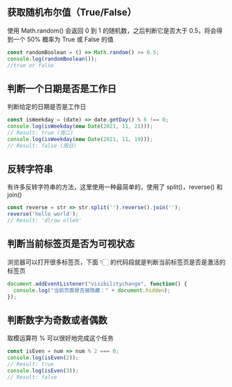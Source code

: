 ## 获取随机布尔值（True/False）

使用 Math.random() 会返回 0 到 1 的随机数，之后判断它是否大于 0.5，将会得到一个 50% 概率为 True 或 False 的值

```js
const randomBoolean = () => Math.random() >= 0.5;
console.log(randomBoolean()); 
//true or false

```

## 判断一个日期是否是工作日

判断给定的日期是否是工作日

```js
const isWeekday = (date) => date.getDay() % 6 !== 0;
console.log(isWeekday(new Date(2021, 11, 21)));
// Result: true (周二)
console.log(isWeekday(new Date(2021, 11, 19)));
// Result: false (周日)

```

## 反转字符串

有许多反转字符串的方法，这里使用一种最简单的，使用了 split()，reverse() 和 join()

```js
const reverse = str => str.split('').reverse().join('');
reverse('hello world');     
// Result: 'dlrow olleh'

```

## 判断当前标签页是否为可视状态

浏览器可以打开很多标签页，下面 👇🏻 的代码段就是判断当前标签页是否是激活的标签页

```js
document.addEventListener("visibilitychange", function() {
  console.log("当前页面是否被隐藏：" + document.hidden);
});

```

## 判断数字为奇数或者偶数

取模运算符 % 可以很好地完成这个任务

```js
const isEven = num => num % 2 === 0;
console.log(isEven(2));
// Result: true
console.log(isEven(3));
// Result: false

```

